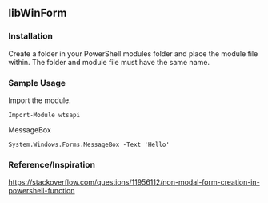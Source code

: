 ## libWinForm
### Installation  
Create a folder in your PowerShell modules folder and place the module file within. The folder and module file must have the same name.
### Sample Usage  
Import the module.  
```
Import-Module wtsapi
```
MessageBox
```
System.Windows.Forms.MessageBox -Text 'Hello'
```
### Reference/Inspiration  
https://stackoverflow.com/questions/11956112/non-modal-form-creation-in-powershell-function
